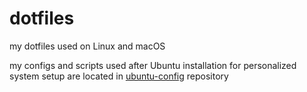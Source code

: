 dotfiles
========
my dotfiles used on Linux and macOS

my configs and scripts used after Ubuntu installation for personalized system setup are located in [ubuntu-config](https://github.com/pwittchen/ubuntu-config) repository
